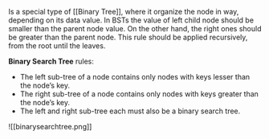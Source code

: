 Is a special type of [[Binary Tree]], where it organize the node in way, depending on its data value. In BSTs the value of left child node should be smaller than the parent node value. On the other hand, the right ones should be greater than the parent node. This rule should be applied recursively, from the root until the leaves.

**Binary Search Tree** rules:
- The left sub-tree of a node contains only nodes with keys lesser than the node’s key.
- The right sub-tree of a node contains only nodes with keys greater than the node’s key.
- The left and right sub-tree each must also be a binary search tree.

![[binarysearchtree.png]]